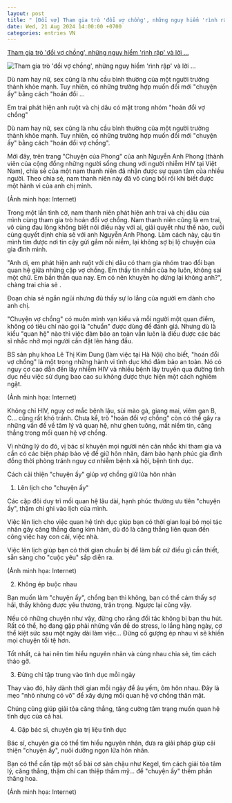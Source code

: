 ```yaml
---
layout: post
title: " [Đổi vợ] Tham gia trò 'đổi vợ chồng', những nguy hiểm 'rình rập' và lời ..."
date: Wed, 21 Aug 2024 14:00:00 +0700
categories: entries VN
---
```

[Tham gia trò 'đổi vợ chồng', những nguy hiểm 'rình rập' và lời ...](https://soha.vn/tham-gia-tro-doi-vo-chong-nhung-nguy-hiem-rinh-rap-va-loi-khuyen-cua-bac-si-198240821091632895.htm)

![Tham gia trò 'đổi vợ chồng', những nguy hiểm 'rình rập' và lời ...](https://sohanews.sohacdn.com/zoom/600_315/160588918557773824/2024/8/21/avatar1724206537947-1724206538524552868023.jpg)

Dù nam hay nữ, sex cũng là nhu cầu bình thường của một người trưởng thành khỏe mạnh. Tuy nhiên, có những trường hợp muốn đổi mới "chuyện ấy" bằng cách "hoán đổi ...

Em trai phát hiện anh ruột và chị dâu có mặt trong nhóm "hoán đổi vợ chồng"

Dù nam hay nữ, sex cũng là nhu cầu bình thường của một người trưởng thành khỏe mạnh. Tuy nhiên, có những trường hợp muốn đổi mới "chuyện ấy" bằng cách "hoán đổi vợ chồng".

Mới đây, trên trang "Chuyện của Phong" của anh Nguyễn Anh Phong (thành viên của cộng đồng những người sống chung với người nhiễm HIV tại Việt Nam), chia sẻ của một nam thanh niên đã nhận được sự quan tâm của nhiều người. Theo chia sẻ, nam thanh niên này đã vô cùng bối rối khi biết được một hành vi của anh chị mình.

(Ảnh minh họa: Internet)

Trong một lần tình cờ, nam thanh niên phát hiện anh trai và chị dâu của mình cùng tham gia trò hoán đổi vợ chồng. Nam thanh niên cũng là em trai, vô cùng đau lòng không biết nói điều này với ai, giải quyết như thế nào, cuối cùng quyết định chia sẻ với anh Nguyễn Anh Phong. Làm cách này, cậu tin mình tìm được nơi tin cậy gửi gắm nỗi niềm, lại không sợ bị lộ chuyện của gia đình mình.

"Anh ơi, em phát hiện anh ruột với chị dâu có tham gia nhóm trao đổi bạn quan hệ giữa những cặp vợ chồng. Em thấy tin nhắn của họ luôn, không sai một chữ. Em bần thần qua nay. Em có nên khuyên họ dừng lại không anh?", chàng trai chia sẻ .

Đoạn chia sẻ ngắn ngủi nhưng đủ thấy sự lo lắng của người em dành cho anh chị.

"Chuyện vợ chồng" có muôn mình vạn kiểu và mỗi người một quan điểm, không có tiêu chí nào gọi là "chuẩn" được dùng để đánh giá. Nhưng dù là kiểu "quan hệ" nào thì việc đảm bảo an toàn vẫn luôn là điều được các bác sĩ nhắc nhở mọi người cần đặt lên hàng đầu.

BS sản phụ khoa Lê Thị Kim Dung (làm việc tại Hà Nội) cho biết, "hoán đổi vợ chồng" là một trong những hành vi tình dục khó đảm bảo an toàn. Nó có nguy cơ cao dẫn đến lây nhiễm HIV và nhiều bệnh lây truyền qua đường tình dục nếu việc sử dụng bao cao su không được thực hiện một cách nghiêm ngặt.

(Ảnh minh họa: Internet)

Không chỉ HIV, nguy cơ mắc bệnh lậu, sùi mào gà, giang mai, viêm gan B, C... cũng rất khó tránh. Chưa kể, trò "hoán đổi vợ chồng" còn có thể gây ra những vấn đề về tâm lý và quan hệ, như ghen tuông, mất niềm tin, căng thẳng trong mối quan hệ vợ chồng.

Vì những lý do đó, vị bác sĩ khuyên mọi người nên cân nhắc khi tham gia và cần có các biện pháp bảo vệ để giữ hôn nhân, đảm bảo hạnh phúc gia đình đồng thời phòng tránh nguy cơ nhiễm bệnh xã hội, bệnh tình dục.

Cách cải thiện "chuyện ấy" giúp vợ chồng giữ lửa hôn nhân

1. Lên lịch cho "chuyện ấy"

Các cặp đôi duy trì mối quan hệ lâu dài, hạnh phúc thường ưu tiên "chuyện ấy", thậm chí ghi vào lịch của mình.

Việc lên lịch cho việc quan hệ tình dục giúp bạn có thời gian loại bỏ mọi tác nhân gây căng thẳng đang kìm hãm, dù đó là căng thẳng liên quan đến công việc hay con cái, việc nhà.

Việc lên lịch giúp bạn có thời gian chuẩn bị để làm bất cứ điều gì cần thiết, sẵn sàng cho "cuộc yêu" sắp diễn ra.

(Ảnh minh họa: Internet)

2. Không ép buộc nhau

Bạn muốn làm "chuyện ấy", chồng bạn thì không, bạn có thể cảm thấy sợ hãi, thấy không được yêu thương, trân trọng. Ngược lại cũng vậy.

Nếu có những chuyện như vậy, đừng cho rằng đối tác không bị bạn thu hút. Rất có thể, họ đang gặp phải những vấn đề do stress, lo lắng hàng ngày, cơ thể kiệt sức sau một ngày dài làm việc... Đừng cố gượng ép nhau vì sẽ khiến mọi chuyện tồi tệ hơn.

Tốt nhất, cả hai nên tìm hiểu nguyên nhân và cùng nhau chia sẻ, tìm cách tháo gỡ.

3. Đừng chỉ tập trung vào tình dục mỗi ngày

Thay vào đó, hãy dành thời gian mỗi ngày để âu yếm, ôm hôn nhau. Đây là mẹo "nhỏ nhưng có võ" để xây dựng mối quan hệ vợ chồng thân mật.

Chúng cũng giúp giải tỏa căng thẳng, tăng cường tâm trạng muốn quan hệ tình dục của cả hai.

4. Gặp bác sĩ, chuyên gia trị liệu tình dục

Bác sĩ, chuyên gia có thể tìm hiểu nguyên nhân, đưa ra giải pháp giúp cải thiện "chuyện ấy", nuôi dưỡng ngọn lửa hôn nhân.

Bạn có thể cần tập một số bài cơ sàn chậu như Kegel, tìm cách giải tỏa tâm lý, căng thẳng, thậm chí can thiệp thẩm mỹ... để "chuyện ấy" thêm phần thăng hoa.

(Ảnh minh họa: Internet)

